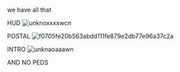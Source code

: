 we have all that

HUD ![unknoxxxxwcn](https://user-images.githubusercontent.com/77006789/104087334-078c2b80-529a-11eb-9088-4c91583855c7.png)

POSTAL ![f0705fe20b563abdd111fe879e2db77e96a37c2a](https://user-images.githubusercontent.com/77006789/104087425-8aad8180-529a-11eb-9b07-0e05098d79f9.jpeg)

INTRO ![unknaoaaawn](https://user-images.githubusercontent.com/77006789/104087492-12938b80-529b-11eb-902e-240a83fcee38.png)




AND NO PEDS 

